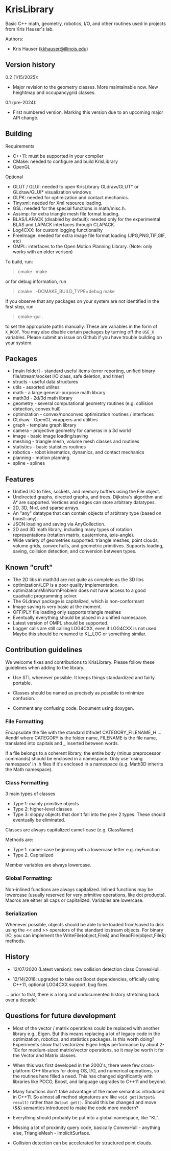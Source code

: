 # KrisLibrary

Basic C++ math, geometry, robotics, I/O, and other routines used in projects
from Kris Hauser's lab. 

Authors:
- Kris Hauser (kkhauser@illinois.edu)

## Version history

0.2 (1/15/2025):
- Major revision to the geometry classes.  More maintainable now.  New heightmap and occupancygrid classes.

0.1 (pre-2024):
- First numbered version. Marking this version due to an upcoming major API change.


## Building

Requirements
- C++11: must be supported in your compiler
- CMake: needed to configure and build KrisLibrary
- OpenGL

Optional
- GLUT / GLUI: needed to open KrisLibrary GLdraw/GLUT* or GLdraw/GLUI* visualization windows
- GLPK: needed for optimization and contact mechanics.  
- Tinyxml: needed for Xml resource loading.  
- GSL: needed for the special functions in math/misc.h.
- Assimp: for extra triangle mesh file format loading.
- BLAS/LAPACK (disabled by default): needed only for the experimental
  BLAS and LAPACK interfaces through CLAPACK.  
- Log4CXX: for custom logging functionality
- FreeImage: needed for extra image file format loading (JPG,PNG,TIF,GIF, etc)
- OMPL: interfaces to the Open Motion Planning Library. (Note: only works with an older verison)

To build, run:

> cmake . 
> make

or for debug information, run

> cmake . -DCMAKE_BUILD_TYPE=debug
> make

If you observe that any packages on your system are not identified in the first step, run

> cmake-gui .

to set the appropriate paths manually.  These are variables in the form of `X_ROOT`.  You may also
disable certain packages by turning off the `USE_X` variables.  Please submit an issue on Github
if you have trouble building on your system.


## Packages

  * [main folder] - standard useful items (error reporting, unified binary file/stream/socket I/O class, safe deletion, and timer)
  * structs - useful data structures
  * utils - assorted utilites 
  * math - a large general-purpose math library
  * math3d - 2d/3d math library
  * geometry - several computational geometry routines (e.g. collision detection, convex hull)
  * optimization - convex/nonconvex optimization routines / interfaces
  * GLdraw - OpenGL wrappers and utilities
  * graph - template graph library
  * camera - projective geometry for cameras in a 3d world
  * image - basic image loading/saving
  * meshing - triangle mesh, volume mesh classes and routines
  * statistics - basic statistics routines
  * robotics - robot kinematics, dynamics, and contact mechanics
  * planning - motion planning
  * spline - splines

## Features

- Unified I/O to files, sockets, and memory buffers using the File object.
- Undirected graphs, directed graphs, and trees.  Dijkstra's algorithm and A* are supported.  Vertices and edges can store arbitrary datatypes.
- 2D, 3D, N-d, and sparse arrays.
- An "any" datatype that can contain objects of arbitrary type (based on boost::any).
- JSON loading and saving via AnyCollection.
- 2D and 3D math library, including many types of rotation representations (rotation matrix, quaternions, axis-angle).
- Wide variety of geometries supported: triangle meshes, point clouds, volume grids, convex hulls, and geometric primitives.  Supports loading, saving, collision detection, and conversion between types.

## Known "cruft"

* The 2D libs in math3d are not quite as complete as the 3D libs
* optimization/LCP is a poor quality implementation.
* optimization/MinNormProblem does not have access to a good quadratic
  programming solver.
* The GLdraw/ package is capitalized, which is non-conformant
* Image saving is very basic at the moment.
* OFF/PLY file loading only supports triangle meshes
* Eventually everything should be placed in a unified namespace.
* Latest version of OMPL should be supported.
* Logger calls are still calling LOG4CXX, even if LOG4CXX is not used.  Maybe this should be renamed to KL_LOG or something similar.

## Contribution guidelines

We welcome fixes and contributions to KrisLibrary.  Please follow these
guidelines when adding to the library.

- Use STL whenever possible.  It keeps things standardized and fairly portable.

- Classes should be named as precisely as possible to minimize confusion.

- Comment any confusing code.  Document using doxygen.  


### File Formatting

Encapsulate the file with the standard #ifndef CATEGORY_FILENAME_H ... #endif
where CATEGORY is the folder name, FILENAME is the file name, translated into
capitals and _ inserted between words.

If a file belongs to a coherent library, the entire body (minus preprocessor
commands) should be enclosed in a namespace.  Only use `using namespace'
in .h files if it's enclosed in a namespace (e.g. Math3D inherits the
Math namespace).

### Class Formatting

3 main types of classes

* Type 1: mainly primitive objects
* Type 2: higher-level classes
* Type 3: sloppy objects that don't fall into the prev 2 types.  These should eventually be eliminated.

Classes are always capitalized camel-case (e.g. ClassName).

Methods are:
* Type 1. camel-case beginning with a lowercase letter e.g. myFunction
* Type 2. Capitalized

Member variables are always lowercase.

### Global Formatting:

Non-inlined functions are always capitalized.  Inlined functions may be
lowercase (usually reserved for very primitive operations, like dot products).
Macros are either all caps or capitalized.
Variables are lowercase.


### Serialization

Whenever possible, objects should be able to be loaded from/saved to disk
using the << and >> operators of the standard iostream objects.  For
binary I/O, you can implement the WriteFile(object,File&) and
ReadFile(object,File&) methods.


## History

* 12/07/2020 (Latest version): new collision detection class ConvexHull.

* 12/14/2018: upgraded to take out Boost dependencies, officially using C++11, optional LOG4CXX support, bug fixes.

... prior to that, there is a long and undocumented history stretching back over a decade!


## Questions for future development

- Most of the vector / matrix operations could be replaced with another library e.g., Eigen.  But this means replacing a lot of 
  legacy code in the optimization, robotics, and statistics packages. Is this worth doing?  Experiments show that vectorized Eigen 
  helps performance by about 2-10x for medium-sized matrix/vector operations, so it may be worth it for the Vector and Matrix classes.

- When this was first developed in the 2000's, there were few cross-platform C++ libraries for doing OS, I/O, and numerical
  operations, so the routines here filled a need.  This has changed significantly with libraries like POCO, Boost, and language 
  upgrades to C++11 and beyond.

- Many functions don't take advantage of the move semantics introduced in C++11.  So almost all method signatures are like
  `void get(Output& result)` rather than `Output get()`.  Should this be changed and move (&&) semantics introduced to make 
  the code more modern?

- Everything should probably be put into a global namespace, like "KL".

- Missing a lot of proximity query code, basically ConvexHull - anything else, TriangleMesh - ImplicitSurface.

- Collision detection can be accelerated for structured point clouds.